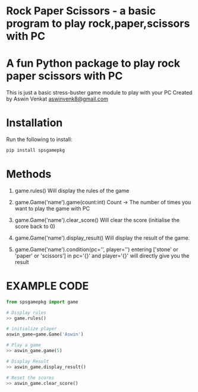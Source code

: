 Rock Paper Scissors - a basic program to play rock,paper,scissors with PC
=========================================================================

# A fun Python package to play rock paper scissors with PC
This is just a basic stress-buster game module to play with your PC
Created by Aswin Venkat <aswinvenk8@gmail.com>

Installation
============

Run the following to install:

```python
pip install spsgamepkg
```

Methods
=======

1. game.rules()
    Will display the rules of the game

2. game.Game('name').game(count:int)
    Count -> The number of times you want to play the game with PC

3. game.Game('name').clear_score()
    Will clear the score (initialise the score back to 0)

4. game.Game('name').display_result()
    Will display the result of the game.

5. game.Game('name').condition(pc='', player='')
    entering ['stone' or 'paper' or 'scissors'] in pc='{}' and player='{}' will directly give you the result

EXAMPLE CODE
============

```python
from spsgamepkg import game

# Display rules
>> game.rules()

# initialize player
aswin_game=game.Game('Aswin')

# Play a game
>> aswin_game.game(5)

# Display Result
>> aswin_game.display_result()

# Reset the scores
>> aswin_game.clear_score()
```
